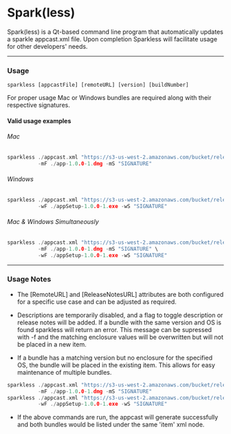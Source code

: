 # Spark(less)
Spark(less) is a Qt-based command line program that automatically updates a sparkle appcast.xml file. Upon completion Sparkless will facilitate usage for other developers' needs.

----

### Usage

`sparkless [appcastFile] [remoteURL] [version] [buildNumber]`

For proper usage Mac or Windows bundles are required along with their respective signatures.

#### Valid usage examples

###### Mac

```c++
sparkless ./appcast.xml "https://s3-us-west-2.amazonaws.com/bucket/releases" "1.0.0" 1 \
          -mF ./app-1.0.0-1.dmg -mS "SIGNATURE"
```

###### Windows

```c++
sparkless ./appcast.xml "https://s3-us-west-2.amazonaws.com/bucket/releases" "1.0.0" 1 \
          -wF ./appSetup-1.0.0-1.exe -wS "SIGNATURE"
```

###### Mac & Windows Simultaneously

```c++
sparkless ./appcast.xml "https://s3-us-west-2.amazonaws.com/bucket/releases" "1.0.0" 1 \
          -mF ./app-1.0.0-1.dmg -mS "SIGNATURE" \
          -wF ./appSetup-1.0.0-1.exe -wS "SIGNATURE"
```

----

### Usage Notes

* The [RemoteURL] and [ReleaseNotesURL] attributes are both configured for a specific use case and can be adjusted as required.
* Descriptions are temporarily disabled, and a flag to toggle description or release notes will be added. If a bundle with the same version and OS is found sparkless will return an error.
This message can be supressed with -f and the matching enclosure values will be overwritten but will not be placed in a new item.

* If a bundle has a matching version but no enclosure for the specified OS, the bundle will be placed in the existing item. This allows for easy maintenance of multiple bundles.

```c++
sparkless ./appcast.xml "https://s3-us-west-2.amazonaws.com/bucket/releases" "1.0.0" 1 \
          -mF ./app-1.0.0-1.dmg -mS "SIGNATURE"
sparkless ./appcast.xml "https://s3-us-west-2.amazonaws.com/bucket/releases" "1.0.0" 1 \
          -wF ./appSetup-1.0.0-1.exe -wS "SIGNATURE"
```
           
* If the above commands are run, the appcast will generate successfully and both bundles would be listed under the same 'item' xml node.
